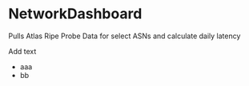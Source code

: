 # NetworkDashboard
Pulls Atlas Ripe Probe Data for select ASNs and calculate daily latency

Add text

- aaa
- bb


